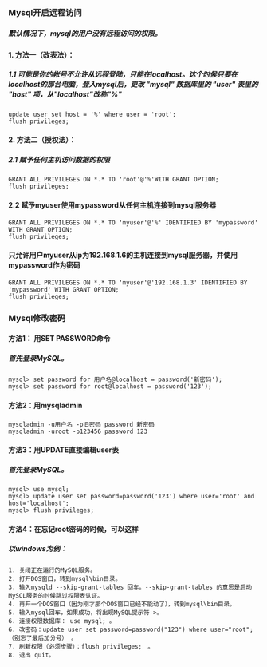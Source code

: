 ### Mysql开启远程访问
##### 默认情况下，mysql的用户没有远程访问的权限。
#### 1. 方法一（改表法）：
##### 1.1 可能是你的帐号不允许从远程登陆，只能在localhost。这个时候只要在localhost的那台电脑，登入mysql后，更改 "mysql" 数据库里的 "user" 表里的 "host" 项，从"localhost"改称"%"
```
update user set host = '%' where user = 'root';
flush privileges;
```
#### 2. 方法二（授权法）：
##### 2.1 赋予任何主机访问数据的权限
```
GRANT ALL PRIVILEGES ON *.* TO 'root'@'%'WITH GRANT OPTION;
flush privileges;
```
#### 2.2 赋予myuser使用mypassword从任何主机连接到mysql服务器
```
GRANT ALL PRIVILEGES ON *.* TO 'myuser'@'%' IDENTIFIED BY 'mypassword' WITH GRANT OPTION;
flush privileges;
```
#### 只允许用户myuser从ip为192.168.1.6的主机连接到mysql服务器，并使用mypassword作为密码
```
GRANT ALL PRIVILEGES ON *.* TO 'myuser'@'192.168.1.3' IDENTIFIED BY 'mypassword' WITH GRANT OPTION;
flush privileges;
```

### Mysql修改密码

#### 方法1： 用SET PASSWORD命令 
##### 首先登录MySQL。 
```
mysql> set password for 用户名@localhost = password('新密码'); 
mysql> set password for root@localhost = password('123'); 
```
#### 方法2：用mysqladmin 
```
mysqladmin -u用户名 -p旧密码 password 新密码 
mysqladmin -uroot -p123456 password 123 
```

#### 方法3：用UPDATE直接编辑user表 
##### 首先登录MySQL。
``` 
mysql> use mysql; 
mysql> update user set password=password('123') where user='root' and host='localhost'; 
mysql> flush privileges; 
```

#### 方法4：在忘记root密码的时候，可以这样 
##### 以windows为例： 
``` 
1. 关闭正在运行的MySQL服务。 
2. 打开DOS窗口，转到mysql\bin目录。 
3. 输入mysqld --skip-grant-tables 回车。--skip-grant-tables 的意思是启动MySQL服务的时候跳过权限表认证。 
4. 再开一个DOS窗口（因为刚才那个DOS窗口已经不能动了），转到mysql\bin目录。 
5. 输入mysql回车，如果成功，将出现MySQL提示符 >。 
6. 连接权限数据库： use mysql; 。 
6. 改密码：update user set password=password("123") where user="root";（别忘了最后加分号） 。 
7. 刷新权限（必须步骤）：flush privileges;　。 
8. 退出 quit。 
``` 


